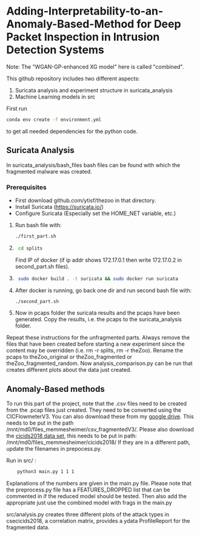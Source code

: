 # Adding-Interpretability-to-an-Anomaly-Based-Method for Deep Packet Inspection in Intrusion Detection Systems
Note: The "WGAN-GP-enhanced XG model" here is called "combined".

This github repository includes two different aspects:
1. Suricata analysis and experiment structure in suricata_analysis
2. Machine Learning models in src

First run
``` bash
conda env create -f environment.yml
```
to get all needed dependencies for the python code.

## Suricata Analysis
In suricata_analysis/bash_files bash files can be found with which the fragmented malware was created.
### Prerequisites
* First download github.com/ytisf/thezoo in that directory.
* Install Suricata (https://suricata.io/)
* Configure Suricata (Especially set the HOME_NET variable, etc.)

1. Run bash file with:  
    ```bash
    ./first_part.sh
    ```
2. ```bash 
    cd splits
    ```
    Find IP of docker (if ip addr shows 172.17.0.1 then write 172.17.0.2 in second_part.sh files).
3. ```bash 
    sudo docker build . -t suricata && sudo docker run suricata
    ```
4. After docker is running, go back one dir and run second bash file with:
    ```bash 
    ./second_part.sh
    ```
5. Now in pcaps folder the suricata results and the pcaps have been generated.
   Copy the results, i.e. the pcaps to the suricata_analysis folder.

Repeat these instructions for the unfragmented parts.
Always remove the files that have been created before starting a new experiment since the content may be overridden (i.e. rm -r splits, rm -r theZoo).
Rename the pcaps to theZoo_original or theZoo_fragmented or theZoo_fragmented_random.
Now analysis_comparison.py can be run that creates different plots about the data just created.

## Anomaly-Based methods
To run this part of the project, note that the .csv files need to be created from the .pcap files just created.
They need to be converted using the CICFlowmeterV3.
You can also download these from my [google drive](https://drive.google.com/file/d/1ZEN4pgDDf214EuXuv5biyyLhd9gvwt_D/view?usp=sharing). This needs to be put in the path /mnt/md0/files_memmesheimer/csv_fragmentedV3/.
Please also download the [cicids2018 data set](https://registry.opendata.aws/cse-cic-ids2018/), this needs to be put in path: /mnt/md0/files_memmesheimer/cicids2018/
If they are in a different path, update the filenames in prepocess.py.

Run in src/ :
```bash
    python3 main.py 1 1 1
```

Explanations of the numbers are given in the main.py file.
Please note that the preprocess.py file has a FEATURES_DROPPED list that can be commented in if the reduced model should be tested. Then also add the appropriate just use the combined model with frags in the main.py

src/analysis.py creates three different plots of the attack types in csecicids2018, a correlation matrix, provides a ydata ProfileReport for the fragmented data.

